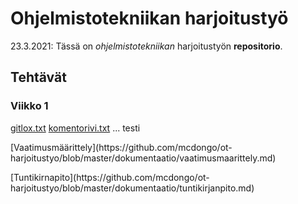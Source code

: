 <h1>Ohjelmistotekniikan harjoitustyö</h1>

23.3.2021: Tässä on *ohjelmistotekniikan* harjoitustyön **repositorio**.


<h2>Tehtävät</h2>
<h3>Viikko 1</h3>

[gitlox.txt](https://github.com/mcdongo/ot-harjoitustyo/blob/master/laskarit/viikko1/gitlog.txt)
[komentorivi.txt](https://github.com/mcdongo/ot-harjoitustyo/blob/master/laskarit/viikko1/komentorivi.txt)
...
testi

<p>[Vaatimusmäärittely](https://github.com/mcdongo/ot-harjoitustyo/blob/master/dokumentaatio/vaatimusmaarittely.md)</p>
<p>[Tuntikirnapito](https://github.com/mcdongo/ot-harjoitustyo/blob/master/dokumentaatio/tuntikirjanpito.md)</p>

